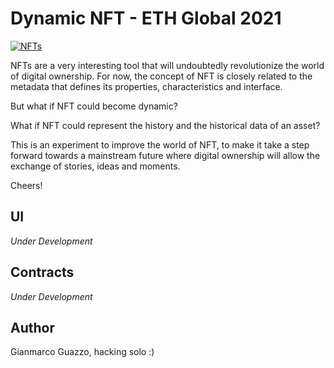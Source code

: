 # Dynamic NFT - ETH Global 2021

[![NFTs](https://coinchapter-f476.kxcdn.com/wp-content/uploads/2021/02/NFT-Digital-Art-Kobe-Bryant.jpg "NFTs")](https://coinchapter-f476.kxcdn.com/wp-content/uploads/2021/02/NFT-Digital-Art-Kobe-Bryant.jpg "NFTs")

NFTs are a very interesting tool that will undoubtedly revolutionize the world of digital ownership. For now, the concept of NFT is closely related to the metadata that defines its properties, characteristics and interface. 

But what if NFT could become dynamic? 

What if NFT could represent the history and the historical data of an asset?

This is an experiment to improve the world of NFT, to make it take a step forward towards a mainstream future where digital ownership will allow the exchange of stories, ideas and moments. 

Cheers!

## UI

*Under Development*

## Contracts 

*Under Development*

## Author

Gianmarco Guazzo, hacking solo :)